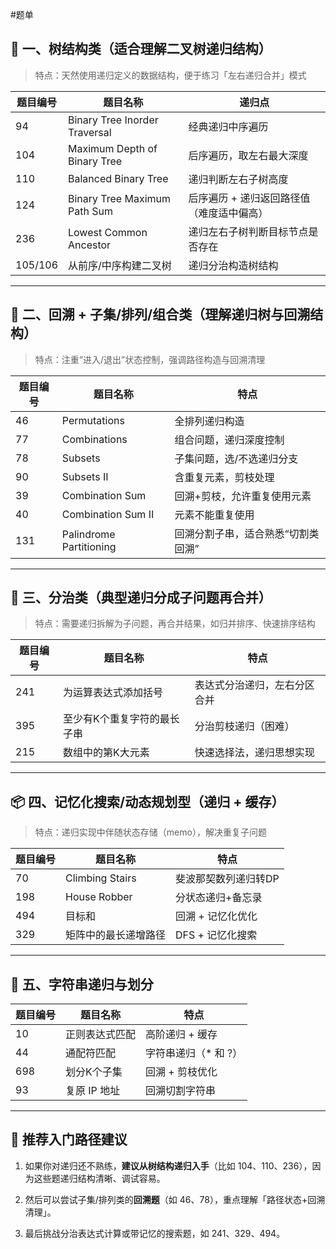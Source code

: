 
#题单

## 🌳 一、树结构类（适合理解二叉树递归结构）

> 特点：天然使用递归定义的数据结构，便于练习「左右递归合并」模式

| 题目编号    | 题目名称                          | 递归点                    |
| ------- | ----------------------------- | ---------------------- |
| 94      | Binary Tree Inorder Traversal | 经典递归中序遍历               |
| 104     | Maximum Depth of Binary Tree  | 后序遍历，取左右最大深度           |
| 110     | Balanced Binary Tree          | 递归判断左右子树高度             |
| 124     | Binary Tree Maximum Path Sum  | 后序遍历 + 递归返回路径值（难度适中偏高） |
| 236     | Lowest Common Ancestor        | 递归左右子树判断目标节点是否存在       |
| 105/106 | 从前序/中序构建二叉树                   | 递归分治构造树结构              |

---

## 🔁 二、回溯 + 子集/排列/组合类（理解递归树与回溯结构）

> 特点：注重“进入/退出”状态控制，强调路径构造与回溯清理

|题目编号|题目名称|特点|
|---|---|---|
|46|Permutations|全排列递归构造|
|77|Combinations|组合问题，递归深度控制|
|78|Subsets|子集问题，选/不选递归分支|
|90|Subsets II|含重复元素，剪枝处理|
|39|Combination Sum|回溯+剪枝，允许重复使用元素|
|40|Combination Sum II|元素不能重复使用|
|131|Palindrome Partitioning|回溯分割子串，适合熟悉“切割类回溯”|

---

## 🔄 三、分治类（典型递归分成子问题再合并）

> 特点：需要递归拆解为子问题，再合并结果，如归并排序、快速排序结构

|题目编号|题目名称|特点|
|---|---|---|
|241|为运算表达式添加括号|表达式分治递归，左右分区合并|
|395|至少有K个重复字符的最长子串|分治剪枝递归（困难）|
|215|数组中的第K大元素|快速选择法，递归思想实现|

---

## 📦 四、记忆化搜索/动态规划型（递归 + 缓存）

> 特点：递归实现中伴随状态存储（memo），解决重复子问题

|题目编号|题目名称|特点|
|---|---|---|
|70|Climbing Stairs|斐波那契数列递归转DP|
|198|House Robber|分状态递归+备忘录|
|494|目标和|回溯 + 记忆化优化|
|329|矩阵中的最长递增路径|DFS + 记忆化搜索|

---

## 🧩 五、字符串递归与划分

|题目编号|题目名称|特点|
|---|---|---|
|10|正则表达式匹配|高阶递归 + 缓存|
|44|通配符匹配|字符串递归（* 和 ?）|
|698|划分K个子集|回溯 + 剪枝优化|
|93|复原 IP 地址|回溯切割字符串|

---

## 🎯 推荐入门路径建议

1. 如果你对递归还不熟练，**建议从树结构递归入手**（比如 104、110、236），因为这些题递归结构清晰、调试容易。
    
2. 然后可以尝试子集/排列类的**回溯题**（如 46、78），重点理解「路径状态+回溯清理」。
    
3. 最后挑战分治表达式计算或带记忆的搜索题，如 241、329、494。